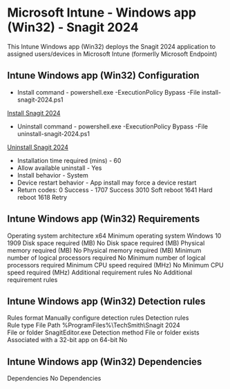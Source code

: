 # Microsoft Intune - Windows app (Win32) - Snagit 2024

This Intune Windows app (Win32) deploys the Snagit 2024 application to assigned users/devices in Microsoft Intune (formerlly Microsoft Endpoint)

## Intune Windows app (Win32) Configuration

- Install command -   powershell.exe -ExecutionPolicy Bypass -File install-snagit-2024.ps1

[Install Snagit 2024](./install-snagit-2024.ps1)

- Uninstall command - powershell.exe -ExecutionPolicy Bypass -File uninstall-snagit-2024.ps1

[Uninstall Snagit 2024](./uninstall-snagit-2024.ps1)

 - Installation time required (mins) - 60
- Allow available uninstall - Yes
- Install behavior - System
- Device restart behavior - App install may force a device restart
- Return codes:
 0 Success
              - 1707 Success
              3010 Soft reboot
              1641 Hard reboot
              1618 Retry

## Intune Windows app (Win32) Requirements

Operating system architecture                      x64
Minimum operating system                           Windows 10 1909
Disk space required                                (MB)
No Disk space required                             (MB)
Physical memory required                           (MB)
No Physical memory required                        (MB)
Minimum number of logical processors required      No Minimum number of logical processors required
Minimum CPU speed required (MHz)                   No Minimum CPU speed required (MHz)
Additional requirement rules                       No Additional requirement rules

## Intune Windows app (Win32) Detection rules

Rules format                                       Manually configure detection rules
Detection rules                                    
        Rule type                                  File 
        Path                                       %ProgramFiles%\TechSmith\Snagit 2024\
        File or folder                             SnagitEditor.exe
        Detection method                           File or folder exists
        Associated with a 32-bit app on 64-bit     No

## Intune Windows app (Win32) Dependencies

Dependencies                                       No Dependencies
